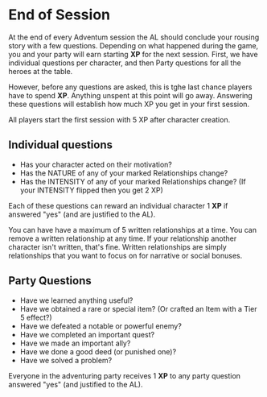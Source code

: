 # End of Session

At the end of every Adventum session the AL should conclude your rousing story with a few questions. Depending on what happened during the game, you and your party will earn starting **XP** for the next session. First, we have individual questions per character, and then Party questions for all the heroes at the table.

However, before any questions are asked, this is tghe last chance players have to spend **XP**. Anything unspent at this point will go away. Answering these questions will establish how much XP you get in your first session. 

All players start the first session with 5 XP after character creation.

## Individual questions

- Has your character acted on their motivation?
- Has the NATURE of any of your marked Relationships change?
- Has the INTENSITY of any of your marked Relationships change? (If your INTENSITY flipped then you get 2 XP)

Each of these questions can reward an individual character 1 **XP** if answered "yes" (and are justified to the AL).

You can have have a maximum of 5 written relationships at a time. You can remove a written relationship at any time. If your relationship another character isn't written, that's fine. Written relationships are simply relationships that you want to focus on for narrative or social bonuses.

## Party Questions

- Have we learned anything useful?
- Have we obtained a rare or special item? (Or crafted an Item with a Tier 5 effect?)
- Have we defeated a notable or powerful enemy?
- Have we completed an important quest?
- Have we made an important ally?
- Have we done a good deed (or punished one)?
- Have we solved a problem?

Everyone in the adventuring party receives 1 **XP** to any party question answered "yes" (and justified to the AL).

